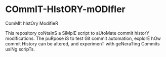 # COmmIT-HIstORY-mODIfIer
ComMIt hIstOry ModifieR

This repository coNtaInS a SiMplE script to aUtoMate commIt historY modifications. The puRpose iS to test Git commit automation, explorE hOw commit History can be altered, and experimenT with geNeraTing Commits usiNg scripTs.
